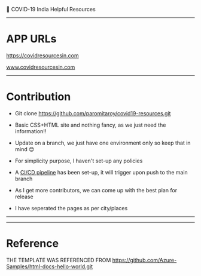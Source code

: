 
:purple_heart: COVID-19 India Helpful Resources

---
# APP URLs
https://covidresourcesin.com

www.covidresourcesin.com

---
# Contribution

- Git clone https://github.com/paromitaroy/covid19-resources.git
- Basic CSS+HTML site and nothing fancy, as we just need the information!!
- Update on a branch, we just have one environment only so keep that in mind :blush:
- For simplicity purpose, I haven't set-up any policies
- A [CI/CD pipeline](https://github.com/paromitaroy/covid19-resources/blob/main/.github/workflows/azure.yml) has been set-up, it will trigger upon push to the main branch
- As I get more contributors, we can come up with the best plan for release

- I have seperated the pages as per city/places 


---


---
# Reference

THE TEMPLATE WAS REFERENCED FROM https://github.com/Azure-Samples/html-docs-hello-world.git
